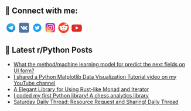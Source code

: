 ## 🔎 Connect with me:
[<img src="https://github.com/bullbesh/bullbesh/blob/main/images/Telegram.png" width="32" height="32" />](https://t.me/bullbesh)
[<img src="https://github.com/bullbesh/bullbesh/blob/main/images/VK.png" width="32" height="32" />](https://vk.com/bullbesh)
[<img src="https://github.com/bullbesh/bullbesh/blob/main/images/Twitter.png" width="32" height="32" />](https://twitter.com/bullbesh1)
[<img src="https://github.com/bullbesh/bullbesh/blob/main/images/Instagram.png" width="32" height="32" />](https://www.instagram.com/bullbesh)
[<img src="https://github.com/bullbesh/bullbesh/blob/main/images/Reddit.png" width="32" height="32" />](https://www.reddit.com/user/bullbesh)
[<img src="https://github.com/bullbesh/bullbesh/blob/main/images/YouTube.png" width="32" height="32" />](https://www.youtube.com/channel/UCtfjRs6uzgq5mfm8S06WTcg)

## 📕 Latest r/Python Posts
<!-- BLOG-POST-LIST:START -->
- [What the method/machine learning model for predict the next fields on UI form?](https://www.reddit.com/r/Python/comments/16dyro2/what_the_methodmachine_learning_model_for_predict/)
- [I shared a Python Matplotlib Data Visualization Tutorial video on my YouTube channel](https://www.reddit.com/r/Python/comments/16dy9nu/i_shared_a_python_matplotlib_data_visualization/)
- [A Elegant Library for Using Rust-like Monad and Iterator](https://www.reddit.com/r/Python/comments/16dx4y7/a_elegant_library_for_using_rustlike_monad_and/)
- [I coded my first Python library! A chess analytics library](https://www.reddit.com/r/Python/comments/16dwy8e/i_coded_my_first_python_library_a_chess_analytics/)
- [Saturday Daily Thread: Resource Request and Sharing! Daily Thread](https://www.reddit.com/r/Python/comments/16dqm4s/saturday_daily_thread_resource_request_and/)
<!-- BLOG-POST-LIST:END -->
